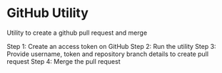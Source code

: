 # GitHub Utility
Utility to create a github pull request and merge

Step 1: Create an access token on GitHub
Step 2: Run the utility
Step 3: Provide username, token and repository branch details to create pull request
Step 4: Merge the pull request
